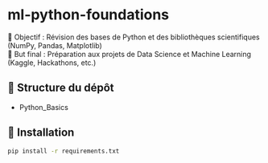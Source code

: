 # ml-python-foundations

📌 Objectif : Révision des bases de Python et des bibliothèques scientifiques (NumPy, Pandas, Matplotlib)  
🎯 But final : Préparation aux projets de Data Science et Machine Learning (Kaggle, Hackathons, etc.)

## 📂 Structure du dépôt
- Python_Basics


## 🚀 Installation
```bash
pip install -r requirements.txt
